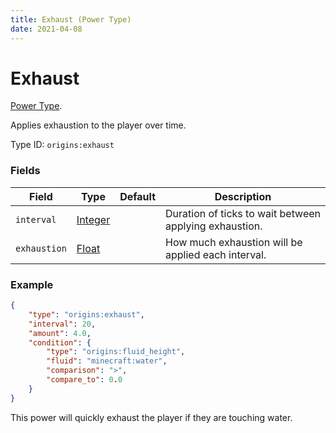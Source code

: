 ```yaml
---
title: Exhaust (Power Type)
date: 2021-04-08
---
```

# Exhaust

[Power Type](../power_types.md).

Applies exhaustion to the player over time.

Type ID: `origins:exhaust`

### Fields

Field  | Type | Default | Description
-------|------|---------|-------------
`interval` | [Integer](../data_types/integer.md) | | Duration of ticks to wait between applying exhaustion.
`exhaustion` | [Float](../data_types/float.md) | | How much exhaustion will be applied each interval.

### Example
```json
{
  	"type": "origins:exhaust",
  	"interval": 20,
  	"amount": 4.0,
	"condition": {
		"type": "origins:fluid_height",
		"fluid": "minecraft:water",
		"comparison": ">",
		"compare_to": 0.0
	}
}
```
This power will quickly exhaust the player if they are touching water.
